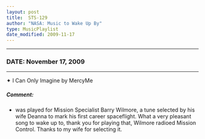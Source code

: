 ```yaml
---
layout: post
title:  STS-129
author: "NASA: Music to Wake Up By"
type: MusicPlaylist
date_modified: 2009-11-17
---
```


----
### DATE: November 17, 2009
----
✦ I Can Only Imagine by MercyMe

##### Comment:
* was played for Mission Specialist Barry Wilmore, a tune selected by his wife Deanna to mark his first career spaceflight. What a very pleasant song to wake up to, thank you for playing that, Wilmore radioed Mission Control. Thanks to my wife for selecting it.
